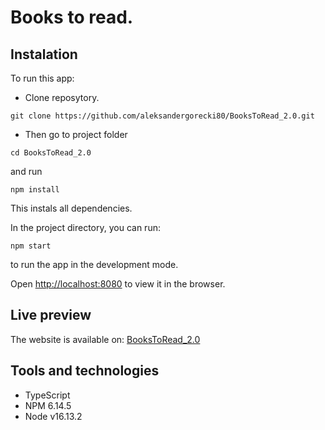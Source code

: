 # Books to read.

## Instalation

To run this app:

- Clone reposytory.

```
git clone https://github.com/aleksandergorecki80/BooksToRead_2.0.git
```

- Then go to project folder

```
cd BooksToRead_2.0
```

and run

```
npm install
```

This instals all dependencies.

In the project directory, you can run:

```
npm start
```

to run the app in the development mode.

Open [http://localhost:8080](http://localhost:8080) to view it in the browser.

## Live preview

The website is available on: [BooksToRead_2.0](https://aleksandergorecki80.github.io/BooksToRead_2.0/)

## Tools and technologies

- TypeScript
- NPM 6.14.5
- Node v16.13.2
